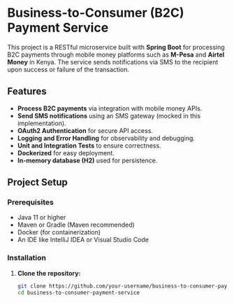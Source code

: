 # Business-to-Consumer (B2C) Payment Service

This project is a RESTful microservice built with **Spring Boot** for processing B2C payments through mobile money platforms such as **M-Pesa** and **Airtel Money** in Kenya. The service sends notifications via SMS to the recipient upon success or failure of the transaction.

## Features

- **Process B2C payments** via integration with mobile money APIs.
- **Send SMS notifications** using an SMS gateway (mocked in this implementation).
- **OAuth2 Authentication** for secure API access.
- **Logging and Error Handling** for observability and debugging.
- **Unit and Integration Tests** to ensure correctness.
- **Dockerized** for easy deployment.
- **In-memory database (H2)** used for persistence.

## Project Setup

### Prerequisites
- Java 11 or higher
- Maven or Gradle (Maven recommended)
- Docker (for containerization)
- An IDE like IntelliJ IDEA or Visual Studio Code

### Installation

1. **Clone the repository:**

   ```bash
   git clone https://github.com/your-username/business-to-consumer-payment-service.git
   cd business-to-consumer-payment-service
